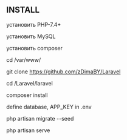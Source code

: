 ## INSTALL

установить PHP-7.4+

установить MySQL

установить composer

cd /var/www/

git clone https://github.com/zDimaBY/Laravel

cd /Laravel/laravel

composer install

define database, APP_KEY in .env

php artisan migrate --seed

php artisan serve
